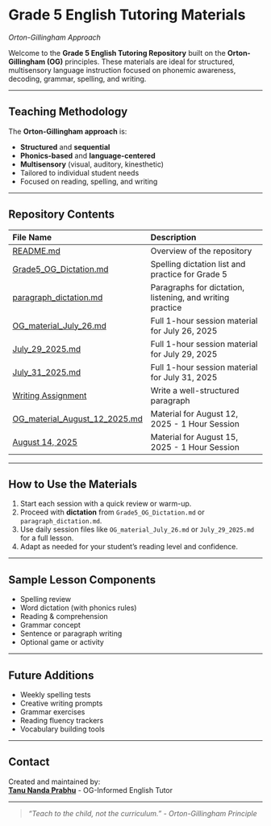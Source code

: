 # Grade 5 English Tutoring Materials 

_Orton-Gillingham Approach_

Welcome to the **Grade 5 English Tutoring Repository** built on the **Orton-Gillingham (OG)** principles. These materials are ideal for structured, multisensory language instruction focused on phonemic awareness, decoding, grammar, spelling, and writing.

---


## Teaching Methodology

The **Orton-Gillingham approach** is:
- **Structured** and **sequential**
- **Phonics-based** and **language-centered**
- **Multisensory** (visual, auditory, kinesthetic)
- Tailored to individual student needs
- Focused on reading, spelling, and writing

---

## Repository Contents

| File Name                    | Description                                                 |
|:-----------------------------|:-------------------------------------------------------------|
| [README.md](https://github.com/Tanu-N-Prabhu/Orton-Gillingham-Approach/blob/main/README.md)             | Overview of the repository                                  |
| [Grade5_OG_Dictation.md](https://github.com/Tanu-N-Prabhu/Orton-Gillingham-Approach/blob/main/Grade5_OG_Dictation.md)   | Spelling dictation list and practice for Grade 5            |
| [paragraph_dictation.md](https://github.com/Tanu-N-Prabhu/Orton-Gillingham-Approach/blob/main/paragraph_dictation.md)    | Paragraphs for dictation, listening, and writing practice   |
| [OG_material_July_26.md](https://github.com/Tanu-N-Prabhu/Orton-Gillingham-Approach/blob/main/OG_material_July_26.md)    | Full 1-hour session material for July 26, 2025              |
| [July_29_2025.md](https://github.com/Tanu-N-Prabhu/Orton-Gillingham-Approach/blob/main/July_29_2025.md)         | Full 1-hour session material for July 29, 2025              |
|[July_31_2025.md](https://github.com/Tanu-N-Prabhu/Orton-Gillingham-Approach/blob/main/OG_material_July_31_2025.md) | Full 1-hour session material for July 31, 2025 |
| [Writing Assignment](https://github.com/Tanu-N-Prabhu/Orton-Gillingham-Approach/blob/main/writing_assignment_August_09_2025.md) | Write a well-structured paragraph |
| [OG_material_August_12_2025.md](https://github.com/Tanu-N-Prabhu/Orton-Gillingham-Approach/blob/main/OG_material_August_12_2025.md) | Material for August 12, 2025 - 1 Hour Session |
| [August 14, 2025](https://github.com/Tanu-N-Prabhu/Orton-Gillingham-Approach/blob/main/August_15_Material.md) | Material for August 15, 2025 - 1 Hour Session |
---

## How to Use the Materials

1. Start each session with a quick review or warm-up.
2. Proceed with **dictation** from `Grade5_OG_Dictation.md` or `paragraph_dictation.md`.
3. Use daily session files like `OG_material_July_26.md` or `July_29_2025.md` for a full lesson.
4. Adapt as needed for your student’s reading level and confidence.

---

## Sample Lesson Components

- Spelling review
- Word dictation (with phonics rules)
- Reading & comprehension
- Grammar concept
- Sentence or paragraph writing
- Optional game or activity

---

## Future Additions

- Weekly spelling tests
- Creative writing prompts
- Grammar exercises
- Reading fluency trackers
- Vocabulary building tools

---

## Contact

Created and maintained by:  
**[Tanu Nanda Prabhu](tanunandaprabhu96@gmail.com)** - OG-Informed English Tutor  
 

---

> _“Teach to the child, not the curriculum.” - Orton-Gillingham Principle_

